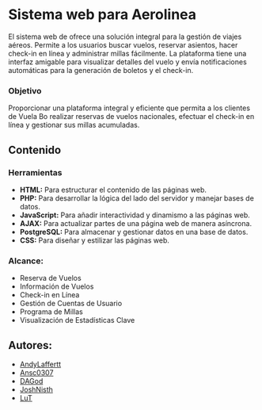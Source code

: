 # Sistema web para Aerolinea
El sistema web de ofrece una solución integral para la gestión de viajes aéreos. Permite a los usuarios buscar vuelos, reservar asientos, hacer check-in en línea y administrar millas fácilmente. La plataforma tiene una interfaz amigable para visualizar detalles del vuelo y envía notificaciones automáticas para la generación de boletos y el check-in.

### Objetivo
Proporcionar una plataforma integral y eficiente que permita a los clientes de Vuela Bo realizar reservas de vuelos nacionales, efectuar el check-in en línea y gestionar sus millas acumuladas.

## Contenido
### Herramientas
- **HTML:** Para estructurar el contenido de las páginas web.
- **PHP:** Para desarrollar la lógica del lado del servidor y manejar bases de datos.
- **JavaScript:** Para añadir interactividad y dinamismo a las páginas web.
- **AJAX:** Para actualizar partes de una página web de manera asíncrona.
- **PostgreSQL:** Para almacenar y gestionar datos en una base de datos.
- **CSS:** Para diseñar y estilizar las páginas web.
 
### Alcance:
- Reserva de Vuelos
- Información de Vuelos
- Check-in en Línea
- Gestión de Cuentas de Usuario
- Programa de Millas
- Visualización de Estadísticas Clave

## Autores:
- [AndyLaffertt](https://github.com/AndyLaffertt)
- [Ansc0307](https://github.com/Ansc0307)
- [DAGod](https://github.com/inaDAGod)
- [JoshNisth](https://github.com/JoshNisth)
- [LuT](https://github.com/luzticona7)
